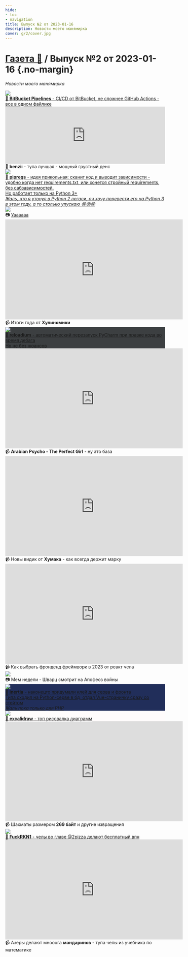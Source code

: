 ```yaml
---
hide:
- toc
- navigation
title: Выпуск №2 от 2023-01-16
description: Новости моего манямирка
cover: g/2/cover.jpg
---
```


# [Газета 📰](../index.md) / Выпуск №2 от 2023-01-16 {.no-margin}

_Новости моего манямирка_

<div class="grid-3-col">

<div class="card">
<a target="_blank" href="/c/ops/bb_ppl">
<img src="pipelines.png">
<div class="card-text">
📝 <b>BitBucket Pipelines</b> - CI/CD от BitBucket, не сложнее GitHub Actions - все в одном файлике
</div>
</a>
</div>

<div class="card ">
<iframe frameborder="0" style="border:none;width:100%;height:180px;" width="100%" height="180" src="https://music.yandex.ru/iframe/#track/106295920/23151074">Слушайте <a href='https://music.yandex.ru/album/23151074/track/106295920'>Obsessed To Forget</a> — <a href='https://music.yandex.ru/artist/10012723'>benzii</a> на Яндекс Музыке</iframe>
<div class="card-text">
🎵 <b>benzii</b> - тупа лучшая - мощный грустный денс
</div>
</div>


<div class="card rows-2">
<a target="_blank" href="https://github.com/bndr/pipreqs">
<img src="pipreqs.webp">
<div class="card-text">
🔎 <b>pipreqs</b> - идея прикольная: сканит код и выводит зависимости - удобно когда нет requirements.txt, или хочется стройный requirements, без сабзависимостей.<br>
Но работает только на Python 3+<br>
<i>Жаль, что я утонул в Python 2 легаси, оч хочу перевести его на Python 3 в этом году, а то столько упускаю 😢😢😢</i>  
</div>
</a>
</div>



<div class="card rows-2">
<img src="uaaa.jpg">
<div class="card-text">📷 <a href="https://youtu.be/XuBydGbCMLg" target="_blank">Уаааааа</a></div>
</div>

<div class="card rows-2">
<iframe width="560" height="315" src="https://www.youtube.com/embed/erz0rCHp4jI" title="YouTube video player" frameborder="0" allow="accelerometer; autoplay; clipboard-write; encrypted-media; gyroscope; picture-in-picture; web-share" allowfullscreen></iframe>
<div class="card-text">📹 Итоги года от <b>Хулиномики</b></div>
</div>

<div class="card rows-2" style="background: #3c3f41">
<a href="../../c/py/tools/reloadium" target="_blank">
<img src="reloadium.gif">
<div class="card-text text-white">📝 <b>reloadium</b> - автоматический перезапуск PyCharm при правке кода во время дебага<br>
Но не без нюансов</div>
</a>
</div>

<div class="card rows-2">
<iframe width="560" height="315" src="https://www.youtube.com/embed/039le_PlshQ" title="YouTube video player" frameborder="0" allow="accelerometer; autoplay; clipboard-write; encrypted-media; gyroscope; picture-in-picture; web-share" allowfullscreen></iframe>
<div class="card-text">📹 <b>Arabian Psycho - The Perfect Girl</b> - ну это база</div>
</div>







<div class="card rows-2">
<iframe width="560" height="315" src="https://www.youtube.com/embed/ummPlTgajLo" title="YouTube video player" frameborder="0" allow="accelerometer; autoplay; clipboard-write; encrypted-media; gyroscope; picture-in-picture; web-share" allowfullscreen></iframe>
<div class="card-text">📹 Новы видик от <b>Хумака</b> - как всегда держит марку</div>
</div>

<div class="card rows-2">
<iframe width="560" height="315" src="https://www.youtube.com/embed/S7X6fLbdwlc" title="YouTube video player" frameborder="0" allow="accelerometer; autoplay; clipboard-write; encrypted-media; gyroscope; picture-in-picture; web-share" allowfullscreen></iframe>
<div class="card-text">
📹 Как выбрать фронденд фреймворк в 2023 от реакт чела
</div>
</div>

<div class="card rows-2">
<img src="mem.jpg">
<div class="card-text">📷 Мем недели - Шварц смотрит на Апофеоз войны</div>
</div>

<div class="card rows-2" style="background: #212e5a">
<a target="_blank" href="http://inertiajs.com/">
<img src="inertiajs.jpg">
<div class="card-text text-white">
🔎 <b>inertia</b> - наконецто придумали клей для серва и фронта 
<br>Типа сходил на Python-серве в бд, отдал Vue-страничку сразу со стейтом 
<br><i>Жаль пока только для PHP</i>
</div>
</a>
</div>

<div class="card" style="background: #fffcfc">
<a href="https://excalidraw.com/" target="_blank">
<img src="excalidraw.png">
<div class="card-text text-black">
🔎 <b>excalidraw</b> - топ рисовалка диаграмм
</div>
</a>
</div>











<div class="card rows-2">
<iframe width="560" height="315" src="https://www.youtube.com/embed/C2CNY8N5-iQ" title="YouTube video player" frameborder="0" allow="accelerometer; autoplay; clipboard-write; encrypted-media; gyroscope; picture-in-picture; web-share" allowfullscreen></iframe>
<div class="card-text">📹 Шахматы размером <b>269 байт</b> и другие извращения</div>
</div>

<div class="card bg-black rows-2">
<a href="https://fuckrkn1.org/#ru" target="_blank">
<img src="rkn.png">
<div class="card-text text-white">
🔎 <b>FuckRKN1</b> - челы во главе @2pizza делают бесплатный впн
</div>
</a>
</div>

<div class="card rows-2 ">
<iframe width="560" height="315" src="https://www.youtube.com/embed/d-yWg2AQdlc" title="YouTube video player" frameborder="0" allow="accelerometer; autoplay; clipboard-write; encrypted-media; gyroscope; picture-in-picture; web-share" allowfullscreen></iframe>
<div class="card-text">📹 Азеры делают мнооога <b>мандаринов</b> - тупа челы из учебника по математике</div>
</div>












</div>